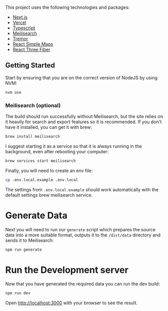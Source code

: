 This project uses the following technologies and packages:

- [Next.js](https://nextjs.org/)
- [Vercel](https://vercel.com)
- [Typescript](https://www.typescriptlang.org/)
- [Meilisearch](https://www.meilisearch.com/)
- [Tremor](https://www.tremor.so/)
- [React Simple Maps](https://www.react-simple-maps.io/)
- [React Three Fiber](https://docs.pmnd.rs/react-three-fiber/getting-started/introduction)

## Getting Started

Start by ensuring that you are on the correct version of NodeJS by using NVM:

```bash
nvm use
```

### Meilisearch (optional)

The build should run successfully without Meilisearch, but the site relies on it heavily for search and export features so it is recommended. If you don't have it installed, you can get it with brew:

```bash
brew install meilisearch
```

I suggest starting it as a service so that it is always running in the background, even after rebooting your computer:

```bash
brew services start meilisearch
```

Finally, you will need to create an env file:

```bash
cp .env.local.example .env.local
```

The settings from `.env.local.example` should work automatically with the default settings brew meilisearch service.

# Generate Data

Next you will need to run our `generate` script which prepares the source data into a more suitable format, outputs it to the `/dist/data` directory and sends it to Meilisearch:

```bash
npm run generate
```

# Run the Development server

Now that you have generated the required data you can run the dev build:

```bash
npm run dev
```

Open [http://localhost:3000](http://localhost:3000) with your browser to see the result.
